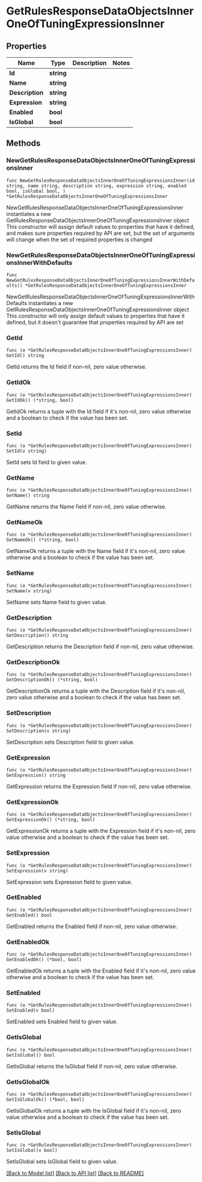 # GetRulesResponseDataObjectsInnerOneOfTuningExpressionsInner

## Properties

Name | Type | Description | Notes
------------ | ------------- | ------------- | -------------
**Id** | **string** |  | 
**Name** | **string** |  | 
**Description** | **string** |  | 
**Expression** | **string** |  | 
**Enabled** | **bool** |  | 
**IsGlobal** | **bool** |  | 

## Methods

### NewGetRulesResponseDataObjectsInnerOneOfTuningExpressionsInner

`func NewGetRulesResponseDataObjectsInnerOneOfTuningExpressionsInner(id string, name string, description string, expression string, enabled bool, isGlobal bool, ) *GetRulesResponseDataObjectsInnerOneOfTuningExpressionsInner`

NewGetRulesResponseDataObjectsInnerOneOfTuningExpressionsInner instantiates a new GetRulesResponseDataObjectsInnerOneOfTuningExpressionsInner object
This constructor will assign default values to properties that have it defined,
and makes sure properties required by API are set, but the set of arguments
will change when the set of required properties is changed

### NewGetRulesResponseDataObjectsInnerOneOfTuningExpressionsInnerWithDefaults

`func NewGetRulesResponseDataObjectsInnerOneOfTuningExpressionsInnerWithDefaults() *GetRulesResponseDataObjectsInnerOneOfTuningExpressionsInner`

NewGetRulesResponseDataObjectsInnerOneOfTuningExpressionsInnerWithDefaults instantiates a new GetRulesResponseDataObjectsInnerOneOfTuningExpressionsInner object
This constructor will only assign default values to properties that have it defined,
but it doesn't guarantee that properties required by API are set

### GetId

`func (o *GetRulesResponseDataObjectsInnerOneOfTuningExpressionsInner) GetId() string`

GetId returns the Id field if non-nil, zero value otherwise.

### GetIdOk

`func (o *GetRulesResponseDataObjectsInnerOneOfTuningExpressionsInner) GetIdOk() (*string, bool)`

GetIdOk returns a tuple with the Id field if it's non-nil, zero value otherwise
and a boolean to check if the value has been set.

### SetId

`func (o *GetRulesResponseDataObjectsInnerOneOfTuningExpressionsInner) SetId(v string)`

SetId sets Id field to given value.


### GetName

`func (o *GetRulesResponseDataObjectsInnerOneOfTuningExpressionsInner) GetName() string`

GetName returns the Name field if non-nil, zero value otherwise.

### GetNameOk

`func (o *GetRulesResponseDataObjectsInnerOneOfTuningExpressionsInner) GetNameOk() (*string, bool)`

GetNameOk returns a tuple with the Name field if it's non-nil, zero value otherwise
and a boolean to check if the value has been set.

### SetName

`func (o *GetRulesResponseDataObjectsInnerOneOfTuningExpressionsInner) SetName(v string)`

SetName sets Name field to given value.


### GetDescription

`func (o *GetRulesResponseDataObjectsInnerOneOfTuningExpressionsInner) GetDescription() string`

GetDescription returns the Description field if non-nil, zero value otherwise.

### GetDescriptionOk

`func (o *GetRulesResponseDataObjectsInnerOneOfTuningExpressionsInner) GetDescriptionOk() (*string, bool)`

GetDescriptionOk returns a tuple with the Description field if it's non-nil, zero value otherwise
and a boolean to check if the value has been set.

### SetDescription

`func (o *GetRulesResponseDataObjectsInnerOneOfTuningExpressionsInner) SetDescription(v string)`

SetDescription sets Description field to given value.


### GetExpression

`func (o *GetRulesResponseDataObjectsInnerOneOfTuningExpressionsInner) GetExpression() string`

GetExpression returns the Expression field if non-nil, zero value otherwise.

### GetExpressionOk

`func (o *GetRulesResponseDataObjectsInnerOneOfTuningExpressionsInner) GetExpressionOk() (*string, bool)`

GetExpressionOk returns a tuple with the Expression field if it's non-nil, zero value otherwise
and a boolean to check if the value has been set.

### SetExpression

`func (o *GetRulesResponseDataObjectsInnerOneOfTuningExpressionsInner) SetExpression(v string)`

SetExpression sets Expression field to given value.


### GetEnabled

`func (o *GetRulesResponseDataObjectsInnerOneOfTuningExpressionsInner) GetEnabled() bool`

GetEnabled returns the Enabled field if non-nil, zero value otherwise.

### GetEnabledOk

`func (o *GetRulesResponseDataObjectsInnerOneOfTuningExpressionsInner) GetEnabledOk() (*bool, bool)`

GetEnabledOk returns a tuple with the Enabled field if it's non-nil, zero value otherwise
and a boolean to check if the value has been set.

### SetEnabled

`func (o *GetRulesResponseDataObjectsInnerOneOfTuningExpressionsInner) SetEnabled(v bool)`

SetEnabled sets Enabled field to given value.


### GetIsGlobal

`func (o *GetRulesResponseDataObjectsInnerOneOfTuningExpressionsInner) GetIsGlobal() bool`

GetIsGlobal returns the IsGlobal field if non-nil, zero value otherwise.

### GetIsGlobalOk

`func (o *GetRulesResponseDataObjectsInnerOneOfTuningExpressionsInner) GetIsGlobalOk() (*bool, bool)`

GetIsGlobalOk returns a tuple with the IsGlobal field if it's non-nil, zero value otherwise
and a boolean to check if the value has been set.

### SetIsGlobal

`func (o *GetRulesResponseDataObjectsInnerOneOfTuningExpressionsInner) SetIsGlobal(v bool)`

SetIsGlobal sets IsGlobal field to given value.



[[Back to Model list]](../README.md#documentation-for-models) [[Back to API list]](../README.md#documentation-for-api-endpoints) [[Back to README]](../README.md)


